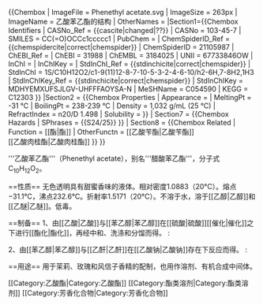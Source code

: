 {{Chembox
| ImageFile = Phenethyl acetate.svg
| ImageSize = 263px
| ImageName = 乙酸苯乙酯的结构
| OtherNames = 
|Section1={{Chembox Identifiers
| CASNo_Ref = {{cascite|changed|??}}
| CASNo = 103-45-7
| SMILES = CC(=O)OCCc1ccccc1
| PubChem = 
| ChemSpiderID_Ref = {{chemspidercite|correct|chemspider}}
|  ChemSpiderID = 21105987
| ChEBI_Ref = 
| ChEBI = 31988
| ChEMBL = 3184025
| UNII = 67733846OW
| InChI = 
| InChIKey = 
| StdInChI_Ref = {{stdinchicite|correct|chemspider}}
| StdInChI = 1S/C10H12O2/c1-9(11)12-8-7-10-5-3-2-4-6-10/h2-6H,7-8H2,1H3
| StdInChIKey_Ref = {{stdinchicite|correct|chemspider}}
| StdInChIKey = MDHYEMXUFSJLGV-UHFFFAOYSA-N
| MeSHName = C054590
| KEGG = C12303
  }}
|Section2 = {{Chembox Properties
|   Appearance = 
|   MeltingPt = -31 °C
|   BoilingPt = 238-239 °C
|   Density = 1,032 g/mL (25 °C)
|   RefractIndex = n20/D 1.498
|   Solubility =
  }}
| Section7 = {{Chembox Hazards
|   SPhrases = {{S24/25}}
  }}
| Section8 = {{Chembox Related
|   Function = [[酯|酯]]
|   OtherFunctn = [[乙酸苄酯|乙酸苄酯]]<br />[[乙酸肉桂酯|乙酸肉桂酯]]
  }}
}}

'''乙酸苯乙酯'''（Phenethyl acetate），别名'''醋酸苯乙酯'''，分子式C<sub>10</sub>H<sub>12</sub>O<sub>2</sub>。

==性质==
无色透明具有甜蜜香味的液体。相对密度1.0883（20°C）。熔点−31.1°C，沸点232.6°C。折射率1.5171（20°C）。不溶于水，溶于[[乙醇|乙醇]]和[[乙醚|乙醚]]。低毒。

==制备==
1、由[[乙酸|乙酸]]与[[苯乙醇|苯乙醇]]在[[硫酸|硫酸]][[催化|催化]]之下进行[[酯化|酯化]]，再经中和、洗涤和分馏而得。
:<math>\ CH_3COOH+C_6H_5CH_2CH_2OH \ \xrightarrow {H_2SO_4} \ CH_3COOCH_2CH_2C_6H_5+H_2O</math>

2、由[[苯乙醇|苯乙醇]]与[[乙酐|乙酐]]在[[乙酸钠|乙酸钠]]存在下反应而得。
:<math>\ CH_3C(O)O(O)CCH_3+C_6H_5CH_2CH_2OH\ \xrightarrow {CH_3COONa} \ CH_3COOCH_2CH_2C_6H_5+CH_3COOH</math>

==用途==
用于茉莉、玫瑰和风信子香精的配制，也用作溶剂、有机合成中间体。

[[Category:乙酸酯|Category:乙酸酯]]
[[Category:酯类溶剂|Category:酯类溶剂]]
[[Category:芳香化合物|Category:芳香化合物]]